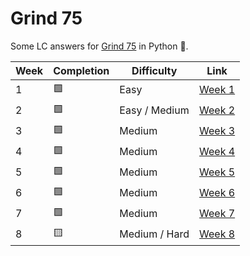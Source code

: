 # Grind 75

Some LC answers for [Grind 75](https://www.techinterviewhandbook.org/grind75) in Python 🐍.

| Week | Completion | Difficulty    |                                Link                                 |
| ---- | ---------- | ------------- | :-----------------------------------------------------------------: |
| 1    | 🟩         | Easy          | [Week 1](https://github.com/Cabonilla/grind75/tree/master/Week%201) |
| 2    | 🟩         | Easy / Medium | [Week 2](https://github.com/Cabonilla/grind75/tree/master/Week%202) |
| 3    | 🟩         | Medium        | [Week 3](https://github.com/Cabonilla/grind75/tree/master/Week%203) |
| 4    | 🟩         | Medium        | [Week 4](https://github.com/Cabonilla/grind75/tree/master/Week%204) |
| 5    | 🟩         | Medium        | [Week 5](https://github.com/Cabonilla/grind75/tree/master/Week%205) |
| 6    | 🟩         | Medium        | [Week 6](https://github.com/Cabonilla/grind75/tree/master/Week%206) |
| 7    | 🟩         | Medium        | [Week 7](https://github.com/Cabonilla/grind75/tree/master/Week%207) |
| 8    | 🟨         | Medium / Hard | [Week 8](https://github.com/Cabonilla/grind75/tree/master/Week%208) |
